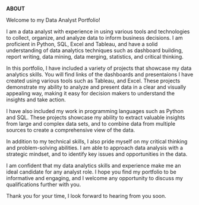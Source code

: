 <B>ABOUT</B>

Welcome to my Data Analyst Portfolio!

I am a data analyst with experience in using various tools and technologies to collect, organize, and analyze data to inform business decisions. I am proficient in Python, SQL, Excel and Tableau, and have a solid understanding of data analytics techniques such as dashboard building, report writing, data mining, data merging, statistics, and critical thinking.

In this portfolio, I have included a variety of projects that showcase my data analytics skills. You will find links of the dashboards and presentaions I have created using various tools such as Tableau, and Excel. These projects demonstrate my ability to analyze and present data in a clear and visually appealing way, making it easy for decision makers to understand the insights and take action.

I have also included my work in programming languages such as Python and SQL. These projects showcase my ability to extract valuable insights from large and complex data sets, and to combine data from multiple sources to create a comprehensive view of the data.

In addition to my technical skills, I also pride myself on my critical thinking and problem-solving abilities. I am able to approach data analysis with a strategic mindset, and to identify key issues and opportunities in the data.

I am confident that my data analytics skills and experience make me an ideal candidate for any analyst role. I hope you find my portfolio to be informative and engaging, and I welcome any opportunity to discuss my qualifications further with you.

Thank you for your time, I look forward to hearing from you soon.
